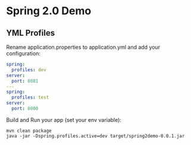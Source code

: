 # Spring 2.0 Demo

## YML Profiles

Rename application.properties to application.yml and add your configuration:

```yaml
spring:
  profiles: dev
server:
  port: 8081
---
spring:
  profiles: test
server:
  port: 8000
```

Build and Run your app (set your env variable):

```shell script
mvn clean package
java -jar -Dspring.profiles.active=dev target/spring2demo-0.0.1.jar
```

